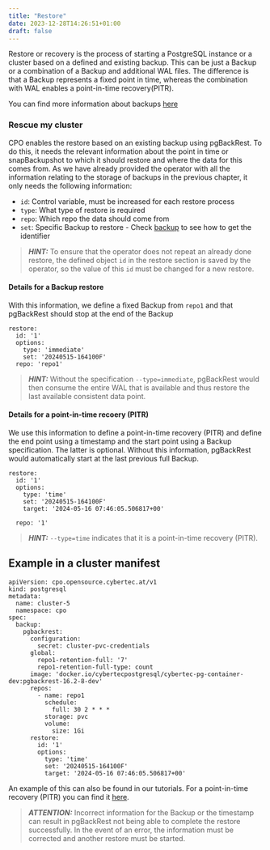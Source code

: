```yaml
---
title: "Restore"
date: 2023-12-28T14:26:51+01:00
draft: false
---
```


Restore or recovery is the process of starting a PostgreSQL instance or a cluster based on a defined and existing backup. This can be just a Backup or a combination of a Backup and additional WAL files. The difference is that a Backup represents a fixed point in time, whereas the combination with WAL enables a point-in-time recovery(PITR). 

You can find more information about backups [here](documentation/how-to-use/backup/)

### Rescue my cluster

CPO enables the restore based on an existing backup using pgBackRest. To do this, it needs the relevant information about the point in time or snapBackupshot to which it should restore and where the data for this comes from. 
As we have already provided the operator with all the information relating to the storage of backups in the previous chapter, it only needs the following information: 
- `id`: Control variable, must be increased for each restore process 
- `type`: What type of restore is required
- `repo`: Which repo the data should come from
- `set`: Specific Backup to restore - Check [backup](tbd) to see how to get the identifier

> **_HINT:_** To ensure that the operator does not repeat an already done restore, the defined object `id` in the restore section is saved by the operator, so the value of this `id` must be changed for a new restore.


#### Details for a Backup restore
With this information, we define a fixed Backup from `repo1` and that pgBackRest should stop at the end of the Backup
```
restore:
  id: '1'
  options:
    type: 'immediate'
    set: '20240515-164100F'
  repo: 'repo1'
```

> **_HINT:_** Without the specification `--type=immediate`, pgBackRest would then consume the entire WAL that is available and thus restore the last available consistent data point. 

#### Details for a point-in-time recoery (PITR)
We use this information to define a point-in-time recovery (PITR) and define the end point using a timestamp and the start point using a Backup specification. The latter is optional. Without this information, pgBackRest would automatically start at the last previous full Backup. 
```
restore:
  id: '1'
  options:
    type: 'time'
    set: '20240515-164100F'
    target: '2024-05-16 07:46:05.506817+00'

  repo: '1'
```
> **_HINT:_** `--type=time` indicates that it is a point-in-time recovery (PITR). 

## Example in a cluster manifest

```
apiVersion: cpo.opensource.cybertec.at/v1
kind: postgresql
metadata:
  name: cluster-5
  namespace: cpo
spec:
  backup:
    pgbackrest:
      configuration:
        secret: cluster-pvc-credentials
      global:
        repo1-retention-full: '7'
        repo1-retention-full-type: count
      image: 'docker.io/cybertecpostgresql/cybertec-pg-container-dev:pgbackrest-16.2-8-dev'
      repos:
        - name: repo1
          schedule:
            full: 30 2 * * *
          storage: pvc
          volume:
            size: 1Gi
      restore:
        id: '1'
        options:
          type: 'time'
          set: '20240515-164100F'
          target: '2024-05-16 07:46:05.506817+00'
```
An example of this can also be found in our tutorials. For a point-in-time recovery (PITR) you can find it [here](https://github.com/cybertec-postgresql/CYBERTEC-operator-tutorials/tree/main/cluster-tutorials/restore_pitr).

> **_ATTENTION:_** Incorrect information for the Backup or the timestamp can result in pgBackRest not being able to complete the restore successfully. In the event of an error, the information must be corrected and another restore must be started. 
